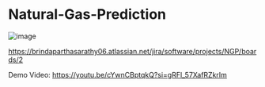 # Natural-Gas-Prediction

![image](https://github.com/brinda06/Natural-Gas-Prediction/assets/91176198/f6c25566-ee18-434a-a01f-ae1f6744c591)


https://brindaparthasarathy06.atlassian.net/jira/software/projects/NGP/boards/2

Demo Video: https://youtu.be/cYwnCBptqkQ?si=gRFl_57XafRZkrIm
